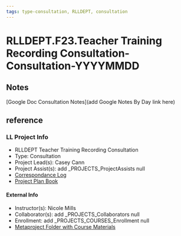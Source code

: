 ```yaml
---
tags: type-consultation, RLLDEPT, consultation
---
```

# RLLDEPT.F23.Teacher Training Recording Consultation-Consultation-YYYYMMDD

## Notes
[Google Doc Consultation Notes](add Google Notes By Day link here)

## reference
### LL Project Info
* RLLDEPT Teacher Training Recording Consultation
* Type: Consultation
* Project Lead(s): Casey Cann
* Project Assist(s): add _PROJECTS_ProjectAssists null
* [Correspondance Log](https://drive.google.com/drive/folders/1mG3aaZGJmzhn1Lh8GPp7_vjC5NlrXkMZ?usp=drive_link)
* [Project Plan Book](https://hackmd.io/@ll-23-24/HkjglWBRn)

#### External Info
* Instructor(s): Nicole Mills
* Collaborator(s): add _PROJECTS_Collaborators null
* Enrollment: add _PROJECTS_COURSES_Enrollment null
* [Metaproject Folder with Course Materials](https://drive.google.com/drive/folders/1Vb_vH3abZmYWeohQJGmXAa9JNXw9eohN)
